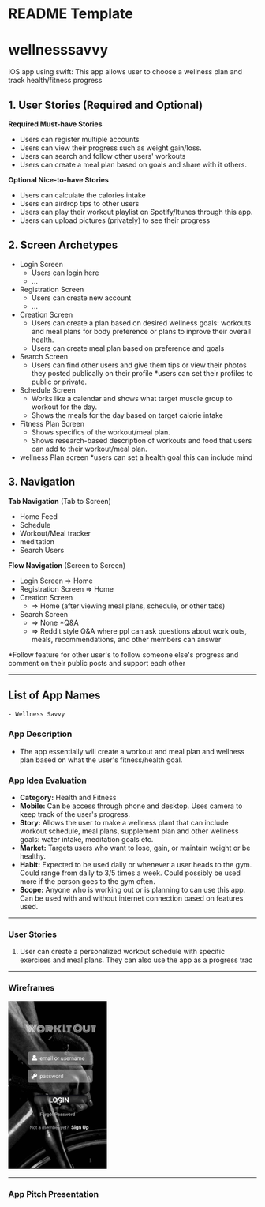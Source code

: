 # README Template

# wellnesssavvy
IOS app using swift: This app allows user to choose a wellness plan and track health/fitness progress 


## 1. User Stories (Required and Optional)

**Required Must-have Stories**
 * Users can register multiple accounts
 * Users can view their progress such as weight gain/loss.
 * Users can search and follow other users' workouts
 * Users can create a meal plan based on goals and share with it others.
 
**Optional Nice-to-have Stories**
 * Users can calculate the calories intake
 * Users can airdrop tips to other users
 * Users can play their workout playlist on Spotify/Itunes through this app.
 * Users can upload pictures (privately) to see their progress


## 2. Screen Archetypes

 * Login Screen
   * Users can login here
   * ...
 * Registration Screen
   * Users can create new account
   * ...
 * Creation Screen
   * Users can create a plan based on desired wellness goals: workouts and meal plans for body preference or plans to inprove their overall health. 
   * Users can create meal plan based on preference and goals
 * Search Screen
   * Users can find other users and give them tips or view their photos they posted publically on their profile
   *users can set their profiles to public or private. 
 * Schedule Screen
     *  Works like a calendar and shows what target muscle group to workout for the day. 
     * Shows the meals for the day based on target calorie intake
 * Fitness Plan Screen 
     * Shows specifics of the workout/meal plan.
     * Shows research-based description of workouts and food that users can add to their workout/meal plan.
 * wellness Plan screen
     *users can set a health goal this can include mind 
 
## 3. Navigation

**Tab Navigation** (Tab to Screen)
 * Home Feed
 * Schedule 
 * Workout/Meal tracker
 * meditation 
 * Search Users
 
**Flow Navigation** (Screen to Screen)

 * Login Screen
    => Home
 * Registration Screen
    => Home
 * Creation Screen
     * => Home (after viewing meal plans, schedule, or other tabs)
 * Search Screen
     *  => None
 *Q&A
    * => Reddit style Q&A where ppl can ask questions  about work outs, meals, recommendations, and other members can answer
 
 *Follow feature for other user's to follow someone else's progress and comment on their public posts and support each other
  
---

## List of App Names
    - Wellness Savvy
### App Description
- The app essentially will create a workout and meal plan and wellness plan based on what the user's fitness/health goal. 

### App Idea Evaluation
- **Category:** Health and Fitness
- **Mobile:** Can be access through phone and desktop. Uses camera to keep track of the user's progress.
- **Story:** Allows the user to make a wellness plant that can include workout schedule, meal plans, supplement plan and other wellness goals: water intake, meditation goals etc.
- **Market:** Targets users who want to lose, gain, or maintain weight or be healthy. 
- **Habit:** Expected to be used daily or whenever a user heads to the gym. Could range from daily to 3/5 times a week. Could possibly be used more if the person goes to the gym often.
- **Scope:** Anyone who is working out or is planning to can use this app. Can be used with and without internet connection based on features used.

---

### User Stories
1. User can create a personalized workout schedule with specific exercises and meal plans. They can also use the app as a progress trac

---

### Wireframes

  <img src="https://github.com/mardb/wellnesssavvy/blob/master/fitnessapp1.gif" width=200>

---

### App Pitch Presentation
